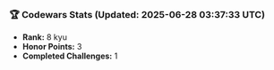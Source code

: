 ### 🏆 Codewars Stats (Updated: 2025-06-28 03:37:33 UTC)

- **Rank:** 8 kyu
- **Honor Points:** 3
- **Completed Challenges:** 1
